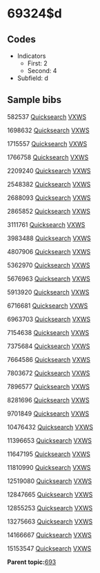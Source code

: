 # 69324$d

## Codes

-   Indicators
    -   First: 2
    -   Second: 4
-   Subfield: d

## Sample bibs

582537 [Quicksearch](https://search.library.yale.edu/catalog/582537) [VXWS](http://prodorbis.library.yale.edu:7014/vxws/GetHoldingsService?bibId=582537)

1698632 [Quicksearch](https://search.library.yale.edu/catalog/1698632) [VXWS](http://prodorbis.library.yale.edu:7014/vxws/GetHoldingsService?bibId=1698632)

1715557 [Quicksearch](https://search.library.yale.edu/catalog/1715557) [VXWS](http://prodorbis.library.yale.edu:7014/vxws/GetHoldingsService?bibId=1715557)

1766758 [Quicksearch](https://search.library.yale.edu/catalog/1766758) [VXWS](http://prodorbis.library.yale.edu:7014/vxws/GetHoldingsService?bibId=1766758)

2209240 [Quicksearch](https://search.library.yale.edu/catalog/2209240) [VXWS](http://prodorbis.library.yale.edu:7014/vxws/GetHoldingsService?bibId=2209240)

2548382 [Quicksearch](https://search.library.yale.edu/catalog/2548382) [VXWS](http://prodorbis.library.yale.edu:7014/vxws/GetHoldingsService?bibId=2548382)

2688093 [Quicksearch](https://search.library.yale.edu/catalog/2688093) [VXWS](http://prodorbis.library.yale.edu:7014/vxws/GetHoldingsService?bibId=2688093)

2865852 [Quicksearch](https://search.library.yale.edu/catalog/2865852) [VXWS](http://prodorbis.library.yale.edu:7014/vxws/GetHoldingsService?bibId=2865852)

3111761 [Quicksearch](https://search.library.yale.edu/catalog/3111761) [VXWS](http://prodorbis.library.yale.edu:7014/vxws/GetHoldingsService?bibId=3111761)

3983488 [Quicksearch](https://search.library.yale.edu/catalog/3983488) [VXWS](http://prodorbis.library.yale.edu:7014/vxws/GetHoldingsService?bibId=3983488)

4807906 [Quicksearch](https://search.library.yale.edu/catalog/4807906) [VXWS](http://prodorbis.library.yale.edu:7014/vxws/GetHoldingsService?bibId=4807906)

5362970 [Quicksearch](https://search.library.yale.edu/catalog/5362970) [VXWS](http://prodorbis.library.yale.edu:7014/vxws/GetHoldingsService?bibId=5362970)

5676963 [Quicksearch](https://search.library.yale.edu/catalog/5676963) [VXWS](http://prodorbis.library.yale.edu:7014/vxws/GetHoldingsService?bibId=5676963)

5913920 [Quicksearch](https://search.library.yale.edu/catalog/5913920) [VXWS](http://prodorbis.library.yale.edu:7014/vxws/GetHoldingsService?bibId=5913920)

6716681 [Quicksearch](https://search.library.yale.edu/catalog/6716681) [VXWS](http://prodorbis.library.yale.edu:7014/vxws/GetHoldingsService?bibId=6716681)

6963703 [Quicksearch](https://search.library.yale.edu/catalog/6963703) [VXWS](http://prodorbis.library.yale.edu:7014/vxws/GetHoldingsService?bibId=6963703)

7154638 [Quicksearch](https://search.library.yale.edu/catalog/7154638) [VXWS](http://prodorbis.library.yale.edu:7014/vxws/GetHoldingsService?bibId=7154638)

7375684 [Quicksearch](https://search.library.yale.edu/catalog/7375684) [VXWS](http://prodorbis.library.yale.edu:7014/vxws/GetHoldingsService?bibId=7375684)

7664586 [Quicksearch](https://search.library.yale.edu/catalog/7664586) [VXWS](http://prodorbis.library.yale.edu:7014/vxws/GetHoldingsService?bibId=7664586)

7803672 [Quicksearch](https://search.library.yale.edu/catalog/7803672) [VXWS](http://prodorbis.library.yale.edu:7014/vxws/GetHoldingsService?bibId=7803672)

7896577 [Quicksearch](https://search.library.yale.edu/catalog/7896577) [VXWS](http://prodorbis.library.yale.edu:7014/vxws/GetHoldingsService?bibId=7896577)

8281696 [Quicksearch](https://search.library.yale.edu/catalog/8281696) [VXWS](http://prodorbis.library.yale.edu:7014/vxws/GetHoldingsService?bibId=8281696)

9701849 [Quicksearch](https://search.library.yale.edu/catalog/9701849) [VXWS](http://prodorbis.library.yale.edu:7014/vxws/GetHoldingsService?bibId=9701849)

10476432 [Quicksearch](https://search.library.yale.edu/catalog/10476432) [VXWS](http://prodorbis.library.yale.edu:7014/vxws/GetHoldingsService?bibId=10476432)

11396653 [Quicksearch](https://search.library.yale.edu/catalog/11396653) [VXWS](http://prodorbis.library.yale.edu:7014/vxws/GetHoldingsService?bibId=11396653)

11647195 [Quicksearch](https://search.library.yale.edu/catalog/11647195) [VXWS](http://prodorbis.library.yale.edu:7014/vxws/GetHoldingsService?bibId=11647195)

11810990 [Quicksearch](https://search.library.yale.edu/catalog/11810990) [VXWS](http://prodorbis.library.yale.edu:7014/vxws/GetHoldingsService?bibId=11810990)

12519080 [Quicksearch](https://search.library.yale.edu/catalog/12519080) [VXWS](http://prodorbis.library.yale.edu:7014/vxws/GetHoldingsService?bibId=12519080)

12847665 [Quicksearch](https://search.library.yale.edu/catalog/12847665) [VXWS](http://prodorbis.library.yale.edu:7014/vxws/GetHoldingsService?bibId=12847665)

12855253 [Quicksearch](https://search.library.yale.edu/catalog/12855253) [VXWS](http://prodorbis.library.yale.edu:7014/vxws/GetHoldingsService?bibId=12855253)

13275663 [Quicksearch](https://search.library.yale.edu/catalog/13275663) [VXWS](http://prodorbis.library.yale.edu:7014/vxws/GetHoldingsService?bibId=13275663)

14166667 [Quicksearch](https://search.library.yale.edu/catalog/14166667) [VXWS](http://prodorbis.library.yale.edu:7014/vxws/GetHoldingsService?bibId=14166667)

15153547 [Quicksearch](https://search.library.yale.edu/catalog/15153547) [VXWS](http://prodorbis.library.yale.edu:7014/vxws/GetHoldingsService?bibId=15153547)

**Parent topic:**[693](../../tags/693/693.md)

